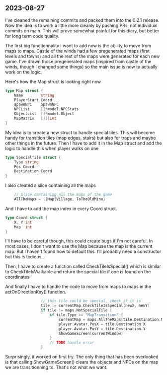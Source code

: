 ## 2023-08-27

I've cleaned the remaining commits and packed them into the 0.2.1 release. Now the idea is to work a little more cleanly by pushing PRs, not individual commits on main. This will prove somewhat painful for this diary, but better for long term code quality.

The first big functionnality I want to add now is the ability to move from maps to maps. Castle of the winds had a few pregenerated maps (first levels and towns) and all the rest of the maps were generated for each new game. I've drawn those pregenerated maps (inspired from castle of the winds, though I changed some things) so the main issue is now to actually work on the logic.

Here's how the Map struct is looking right now

```go
type Map struct {
	Name        string
	PlayerStart Coord
	spawnNPC    SpawnNPC
	NPCList     []*model.NPCStats
	ObjectList  []*model.Object
	MapMatrix   [][]int
}
```

My idea is to create a new struct to handle special tiles. This will become handy for transition tiles (map edges, stairs) but also for traps and maybe other things in the future. Then I have to add it in the Map struct and add the logic to handle this when player walks on one

```go
type SpecialTile struct {
    Type string
    Pos Coord
    Destination Coord
}
```

I also created a slice containing all the maps

```go
	// Slice containing all the maps of the game
	AllTheMaps = []Map{Village, ToTheOldMine}
```

And I have to add the map index in every Coord struct. 

```go
type Coord struct {
	X, Y int
	Map  int
}
```

I'll have to be careful though, this could create bugs if I'm not careful. In most cases, I don't want to use the Map because the map is the current map. But I haven't found how to default this. I'll probably need a constructor but this is tedious...

Then, I have to create a function called CheckTileIsSpecial() which is similar to CheckTileIsWalkable and return the special tile if one is found on the coordinates

And finally I have to handle the code to move from maps to maps in the actOnDirectionKey() function.

```go
				// this tile could be special, check if it is
				tile := currentMap.CheckTileIsSpecial(newX, newY)
				if tile != maps.NotSpecialTile {
					if tile.Type == "MapTransition" {
						currentMap = maps.AllTheMaps[tile.Destination.Map]
						player.Avatar.PosX = tile.Destination.X
						player.Avatar.PosY = tile.Destination.Y
						ShowGameScreen(currentWindow)
					}
					// TODO handle error
				}
```

Surprisingly, it worked on first try. The only thing that has been overlooked is that calling ShowGameScreen() clears the objects and NPCs on the map we are transitionning to. That's not what we want.